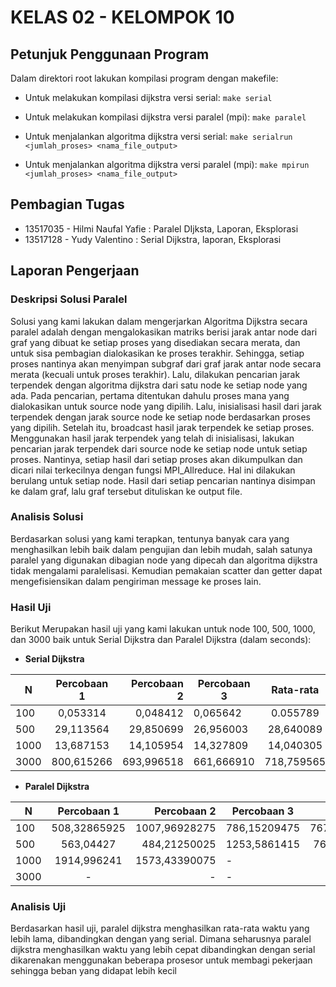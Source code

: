 # KELAS 02 - KELOMPOK 10

## Petunjuk Penggunaan Program
Dalam direktori root lakukan kompilasi program dengan makefile:

* Untuk melakukan kompilasi dijkstra versi serial:
`make serial`

* Untuk melakukan kompilasi dijkstra versi paralel (mpi):
`make paralel`

* Untuk menjalankan algoritma dijkstra versi serial:
`make serialrun <jumlah_proses> <nama_file_output>`

* Untuk menjalankan algoritma dijkstra versi paralel (mpi):
`make mpirun <jumlah_proses> <nama_file_output>`

## Pembagian Tugas
* 13517035 - Hilmi Naufal Yafie : Paralel DIjksta, Laporan, Eksplorasi
* 13517128 - Yudy Valentino : Serial Dijkstra, laporan, Eksplorasi

## Laporan Pengerjaan
### Deskripsi Solusi Paralel

Solusi yang kami lakukan dalam mengerjarkan Algoritma Dijkstra secara paralel adalah
dengan mengalokasikan matriks berisi jarak antar node dari graf yang dibuat ke setiap 
proses yang disediakan secara merata, dan untuk sisa pembagian dialokasikan ke proses terakhir.
Sehingga, setiap proses nantinya akan menyimpan subgraf dari graf jarak antar node secara merata 
(kecuali untuk proses terakhir). Lalu, dilakukan pencarian jarak terpendek dengan algoritma 
dijkstra dari satu node ke setiap node yang ada. Pada pencarian, pertama ditentukan dahulu 
proses mana yang dialokasikan untuk source node yang dipilih. Lalu, inisialisasi hasil dari jarak 
terpendek dengan jarak source node ke setiap node berdasarkan proses yang dipilih. Setelah itu, 
broadcast hasil jarak terpendek ke setiap proses. Menggunakan hasil jarak terpendek yang telah di inisialisasi, 
lakukan pencarian jarak terpendek dari source node ke setiap node untuk setiap proses. Nantinya,
setiap hasil dari setiap proses akan dikumpulkan dan dicari nilai terkecilnya dengan fungsi
MPI_Allreduce. Hal ini dilakukan berulang untuk setiap node. Hasil dari setiap pencarian nantinya disimpan 
ke dalam graf, lalu graf tersebut dituliskan ke output file.


### Analisis Solusi
Berdasarkan solusi yang kami terapkan, tentunya banyak cara yang menghasilkan lebih baik dalam pengujian dan lebih mudah, 
salah satunya paralel yang digunakan dibagian node yang dipecah dan algoritma dijkstra tidak mengalami paralelisasi.
Kemudian pemakaian scatter dan getter dapat mengefisiensikan dalam pengiriman message ke proses lain.


### Hasil Uji
Berikut Merupakan hasil uji yang kami lakukan untuk node 100, 500, 1000, dan 3000 baik untuk Serial Dijkstra dan Paralel Dijkstra (dalam seconds):

* **Serial Dijkstra**

| N             | Percobaan 1   | Percobaan 2 | Percobaan 3 | Rata-rata           |
| ------------- |:-------------:| -----:| ------------- |:-------------:|
| 100      | 0,053314 | 0,048412 | 0,065642      | 0.055789 |
| 500      | 29,113564      |   29,850699 | 26,956003      | 28,640089 |
| 1000 | 13,687153      |    14,105954 | 14,327809      | 14,040305 |
| 3000      | 800,615266 | 693,996518 | 661,666910      | 718,759565 |


* **Paralel Dijkstra**

| N             | Percobaan 1   | Percobaan 2 | Percobaan 3 | Rata-rata           |
| ------------- |:-------------:| -----:| ------------- |:-------------:|
| 100      | 508,32865925   | 1007,96928275 | 786,15209475      | 767.483345583 |
| 500      | 563,04427      |   484,21250025 | 1253,5861415      | 766.94763725 |
| 1000     | 1914,996241    |    1573,43390075 | -      | - |
| 3000      | - | - | -      | - |



### Analisis Uji
Berdasarkan hasil uji, paralel dijkstra menghasilkan rata-rata waktu yang lebih lama, dibandingkan dengan yang serial.
Dimana seharusnya paralel dijkstra menghasilkan waktu yang lebih cepat dibandingkan dengan serial dikarenakan menggunakan beberapa prosesor untuk membagi pekerjaan sehingga beban yang didapat lebih kecil
